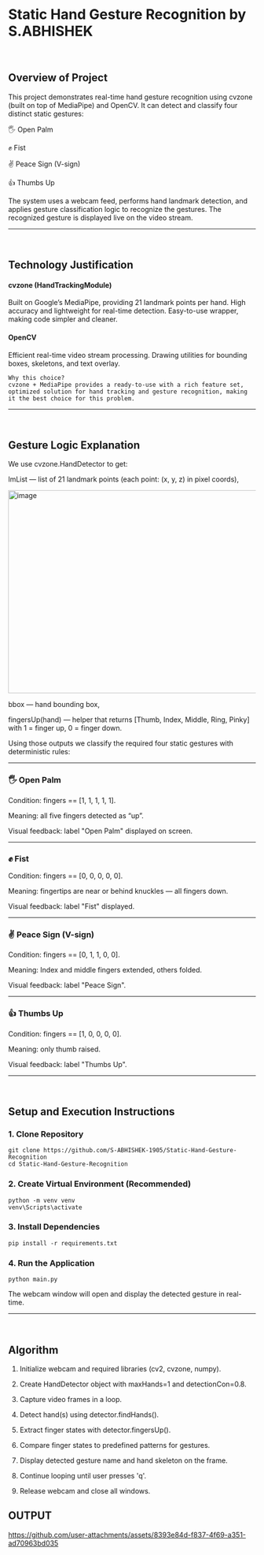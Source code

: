 # Static Hand Gesture Recognition by S.ABHISHEK

<br>

## Overview of Project

This project demonstrates real-time hand gesture recognition using cvzone (built on top of MediaPipe) and OpenCV.
It can detect and classify four distinct static gestures:

🖐 Open Palm

✊ Fist

✌ Peace Sign (V-sign)

👍 Thumbs Up

The system uses a webcam feed, performs hand landmark detection, and applies gesture classification logic to recognize the gestures. The recognized gesture is displayed live on the video stream.

<hr>

<br>

## Technology Justification

#### cvzone (HandTrackingModule)
Built on Google’s MediaPipe, providing 21 landmark points per hand.
High accuracy and lightweight for real-time detection.
Easy-to-use wrapper, making code simpler and cleaner.

#### OpenCV
Efficient real-time video stream processing.
Drawing utilities for bounding boxes, skeletons, and text overlay.

```
Why this choice?
cvzone + MediaPipe provides a ready-to-use with a rich feature set, optimized solution for hand tracking and gesture recognition, making it the best choice for this problem.
```

<hr>

<br>


## Gesture Logic Explanation
We use cvzone.HandDetector to get:

lmList — list of 21 landmark points (each point: (x, y, z) in pixel coords),

<img width="850" height="412" alt="image" src="https://github.com/user-attachments/assets/826c2391-7dc2-4ac8-85c6-4e8803a25949" />

bbox — hand bounding box,

fingersUp(hand) — helper that returns [Thumb, Index, Middle, Ring, Pinky] with 1 = finger up, 0 = finger down.

Using those outputs we classify the required four static gestures with deterministic rules:

<hr>

### 🖐 Open Palm

Condition: fingers == [1, 1, 1, 1, 1].

Meaning: all five fingers detected as “up”.

Visual feedback: label "Open Palm" displayed on screen.

<hr>

### ✊ Fist

Condition: fingers == [0, 0, 0, 0, 0].

Meaning: fingertips are near or behind knuckles — all fingers down.

Visual feedback: label "Fist" displayed.

<hr>

### ✌ Peace Sign (V-sign)

Condition: fingers == [0, 1, 1, 0, 0].

Meaning: Index and middle fingers extended, others folded.

Visual feedback: label "Peace Sign".

<hr>

### 👍 Thumbs Up

Condition: fingers == [1, 0, 0, 0, 0].

Meaning: only thumb raised.

Visual feedback: label "Thumbs Up".


<hr>

<br>

## Setup and Execution Instructions

### 1. Clone Repository
```
git clone https://github.com/S-ABHISHEK-1905/Static-Hand-Gesture-Recognition
cd Static-Hand-Gesture-Recognition
```

### 2. Create Virtual Environment (Recommended)
```
python -m venv venv
venv\Scripts\activate      
```

### 3. Install Dependencies
```
pip install -r requirements.txt
```

### 4. Run the Application
```
python main.py
```

The webcam window will open and display the detected gesture in real-time.

<hr>
<br>

## Algorithm

1. Initialize webcam and required libraries (cv2, cvzone, numpy).

2. Create HandDetector object with maxHands=1 and detectionCon=0.8.

3. Capture video frames in a loop.

4. Detect hand(s) using detector.findHands().

5. Extract finger states with detector.fingersUp().

6. Compare finger states to predefined patterns for gestures.

7. Display detected gesture name and hand skeleton on the frame.

8. Continue looping until user presses 'q'.

9. Release webcam and close all windows.

## OUTPUT
https://github.com/user-attachments/assets/8393e84d-f837-4f69-a351-ad70963bd035



